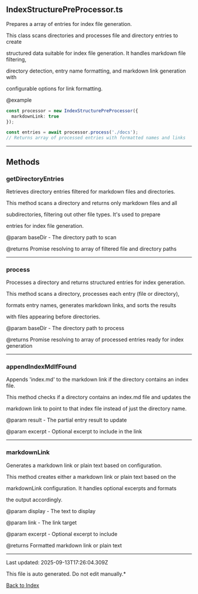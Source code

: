 ## IndexStructurePreProcessor.ts





 Prepares a array of entries for index file generation.



 This class scans directories and processes file and directory entries to create

 structured data suitable for index file generation. It handles markdown file filtering,

 directory detection, entry name formatting, and markdown link generation with

 configurable options for link formatting.



 @example

 ```typescript
 const processor = new IndexStructurePreProcessor({
   markdownLink: true
 });

 const entries = await processor.process('./docs');
 // Returns array of processed entries with formatted names and links
 ```
 



---



## Methods



### **getDirectoryEntries**

 Retrieves directory entries filtered for markdown files and directories.



 This method scans a directory and returns only markdown files and all

 subdirectories, filtering out other file types. It's used to prepare

 entries for index file generation.



 @param baseDir - The directory path to scan

 @returns Promise resolving to array of filtered file and directory paths

 



---



### **process**

 Processes a directory and returns structured entries for index generation.



 This method scans a directory, processes each entry (file or directory),

 formats entry names, generates markdown links, and sorts the results

 with files appearing before directories.



 @param baseDir - The directory path to process

 @returns Promise resolving to array of processed entries ready for index generation

 



---



### **appendIndexMdIfFound**

 Appends 'index.md' to the markdown link if the directory contains an index file.



 This method checks if a directory contains an index.md file and updates the

 markdown link to point to that index file instead of just the directory name.



 @param result - The partial entry result to update

 @param excerpt - Optional excerpt to include in the link

 



---



### **markdownLink**

 Generates a markdown link or plain text based on configuration.



 This method creates either a markdown link or plain text based on the

 markdownLink configuration. It handles optional excerpts and formats

 the output accordingly.



 @param display - The text to display

 @param link - The link target

 @param excerpt - Optional excerpt to include

 @returns Formatted markdown link or plain text

 



---



Last updated: 2025-09-13T17:26:04.309Z



This file is auto generated. Do not edit manually.*



[Back to Index](./index.md)